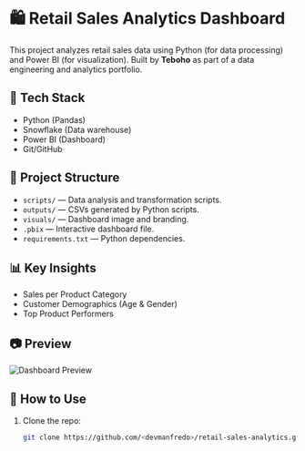 # 🛍️ Retail Sales Analytics Dashboard

This project analyzes retail sales data using Python (for data processing) and Power BI (for visualization). Built by **Teboho** as part of a data engineering and analytics portfolio.

## 🔧 Tech Stack
- Python (Pandas)
- Snowflake (Data warehouse)
- Power BI (Dashboard)
- Git/GitHub

## 📂 Project Structure
- `scripts/` — Data analysis and transformation scripts.
- `outputs/` — CSVs generated by Python scripts.
- `visuals/` — Dashboard image and branding.
- `.pbix` — Interactive dashboard file.
- `requirements.txt` — Python dependencies.

## 📊 Key Insights
- Sales per Product Category
- Customer Demographics (Age & Gender)
- Top Product Performers

## 📷 Preview
![Dashboard Preview](visuals/dashboard_screenshot.png)

## 🧠 How to Use
1. Clone the repo:
   ```bash
   git clone https://github.com/<devmanfredo>/retail-sales-analytics.git
